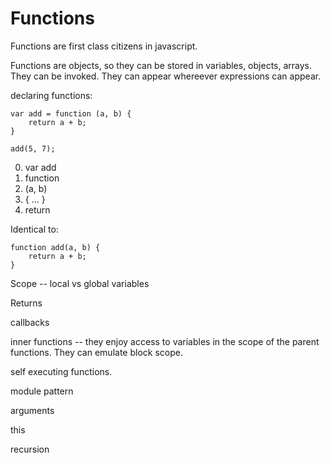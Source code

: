 # Functions

Functions are first class citizens in javascript. 

Functions are objects, so they can be stored in variables, objects, arrays. They can be invoked. They can appear whereever expressions can appear. 

declaring functions:
    
    var add = function (a, b) {
    	return a + b;
    }
    
    add(5, 7);

 0. var add 
 0. function 
 0. (a, b)
 0. { ... }
 0. return

Identical to:

    function add(a, b) {
    	return a + b;
    }

Scope -- local vs global variables

Returns

callbacks

inner functions -- they enjoy access to variables in the scope of the parent functions. They can emulate block scope.

self executing functions. 

module pattern

arguments

this

recursion
